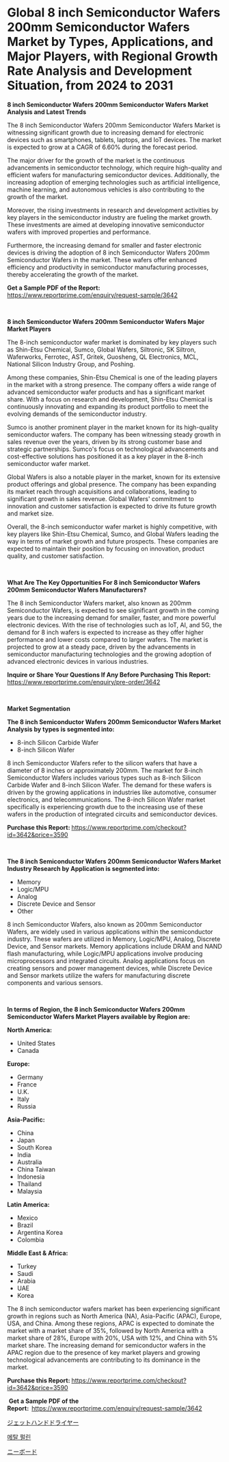 <p><h1>Global 8 inch Semiconductor Wafers 200mm Semiconductor Wafers Market by Types, Applications, and Major Players, with Regional Growth Rate Analysis and Development Situation, from 2024 to 2031</h1></p><p><strong>8 inch Semiconductor Wafers 200mm Semiconductor Wafers Market Analysis and Latest Trends</strong></p>
<p><p>The 8 inch Semiconductor Wafers 200mm Semiconductor Wafers Market is witnessing significant growth due to increasing demand for electronic devices such as smartphones, tablets, laptops, and IoT devices. The market is expected to grow at a CAGR of 6.60% during the forecast period. </p><p>The major driver for the growth of the market is the continuous advancements in semiconductor technology, which require high-quality and efficient wafers for manufacturing semiconductor devices. Additionally, the increasing adoption of emerging technologies such as artificial intelligence, machine learning, and autonomous vehicles is also contributing to the growth of the market.</p><p>Moreover, the rising investments in research and development activities by key players in the semiconductor industry are fueling the market growth. These investments are aimed at developing innovative semiconductor wafers with improved properties and performance.</p><p>Furthermore, the increasing demand for smaller and faster electronic devices is driving the adoption of 8 inch Semiconductor Wafers 200mm Semiconductor Wafers in the market. These wafers offer enhanced efficiency and productivity in semiconductor manufacturing processes, thereby accelerating the growth of the market.</p></p>
<p><strong>Get a Sample PDF of the Report:&nbsp;</strong> <a href="https://www.reportprime.com/enquiry/request-sample/3642">https://www.reportprime.com/enquiry/request-sample/3642</a></p>
<p>&nbsp;</p>
<p><strong>8 inch Semiconductor Wafers 200mm Semiconductor Wafers Major Market Players</strong></p>
<p><p>The 8-inch semiconductor wafer market is dominated by key players such as Shin-Etsu Chemical, Sumco, Global Wafers, Siltronic, SK Siltron, Waferworks, Ferrotec, AST, Gritek, Guosheng, QL Electronics, MCL, National Silicon Industry Group, and Poshing. </p><p>Among these companies, Shin-Etsu Chemical is one of the leading players in the market with a strong presence. The company offers a wide range of advanced semiconductor wafer products and has a significant market share. With a focus on research and development, Shin-Etsu Chemical is continuously innovating and expanding its product portfolio to meet the evolving demands of the semiconductor industry.</p><p>Sumco is another prominent player in the market known for its high-quality semiconductor wafers. The company has been witnessing steady growth in sales revenue over the years, driven by its strong customer base and strategic partnerships. Sumco's focus on technological advancements and cost-effective solutions has positioned it as a key player in the 8-inch semiconductor wafer market.</p><p>Global Wafers is also a notable player in the market, known for its extensive product offerings and global presence. The company has been expanding its market reach through acquisitions and collaborations, leading to significant growth in sales revenue. Global Wafers' commitment to innovation and customer satisfaction is expected to drive its future growth and market size.</p><p>Overall, the 8-inch semiconductor wafer market is highly competitive, with key players like Shin-Etsu Chemical, Sumco, and Global Wafers leading the way in terms of market growth and future prospects. These companies are expected to maintain their position by focusing on innovation, product quality, and customer satisfaction.</p></p>
<p>&nbsp;</p>
<p><strong>What Are The Key Opportunities For 8 inch Semiconductor Wafers 200mm Semiconductor Wafers Manufacturers?</strong></p>
<p><p>The 8 inch Semiconductor Wafers market, also known as 200mm Semiconductor Wafers, is expected to see significant growth in the coming years due to the increasing demand for smaller, faster, and more powerful electronic devices. With the rise of technologies such as IoT, AI, and 5G, the demand for 8 inch wafers is expected to increase as they offer higher performance and lower costs compared to larger wafers. The market is projected to grow at a steady pace, driven by the advancements in semiconductor manufacturing technologies and the growing adoption of advanced electronic devices in various industries.</p></p>
<p><strong>Inquire or Share Your Questions If Any Before Purchasing This Report:</strong> <a href="https://www.reportprime.com/enquiry/pre-order/3642">https://www.reportprime.com/enquiry/pre-order/3642</a></p>
<p>&nbsp;</p>
<p><strong>Market Segmentation</strong></p>
<p><strong>The 8 inch Semiconductor Wafers 200mm Semiconductor Wafers Market Analysis by types is segmented into:</strong></p>
<p><ul><li>8-inch Silicon Carbide Wafer</li><li>8-inch Silicon Wafer</li></ul></p>
<p><p>8 inch Semiconductor Wafers refer to the silicon wafers that have a diameter of 8 inches or approximately 200mm. The market for 8-inch Semiconductor Wafers includes various types such as 8-inch Silicon Carbide Wafer and 8-inch Silicon Wafer. The demand for these wafers is driven by the growing applications in industries like automotive, consumer electronics, and telecommunications. The 8-inch Silicon Wafer market specifically is experiencing growth due to the increasing use of these wafers in the production of integrated circuits and semiconductor devices.</p></p>
<p><strong>Purchase this Report:&nbsp;</strong><a href="https://www.reportprime.com/checkout?id=3642&price=3590">https://www.reportprime.com/checkout?id=3642&price=3590</a></p>
<p>&nbsp;</p>
<p><strong>The 8 inch Semiconductor Wafers 200mm Semiconductor Wafers Market Industry Research by Application is segmented into:</strong></p>
<p><ul><li>Memory</li><li>Logic/MPU</li><li>Analog</li><li>Discrete Device and Sensor</li><li>Other</li></ul></p>
<p><p>8 inch Semiconductor Wafers, also known as 200mm Semiconductor Wafers, are widely used in various applications within the semiconductor industry. These wafers are utilized in Memory, Logic/MPU, Analog, Discrete Device, and Sensor markets. Memory applications include DRAM and NAND flash manufacturing, while Logic/MPU applications involve producing microprocessors and integrated circuits. Analog applications focus on creating sensors and power management devices, while Discrete Device and Sensor markets utilize the wafers for manufacturing discrete components and various sensors.</p></p>
<p>&nbsp;</p>
<p><strong>In terms of Region, the 8 inch Semiconductor Wafers 200mm Semiconductor Wafers Market Players available by Region are:</strong></p>
<p>
    <p> <strong> North America: </strong>
        <ul>
            <li>United States</li>
            <li>Canada</li>
        </ul>
        </p> 
    <p> <strong> Europe: </strong>
        <ul>
            <li>Germany</li>
            <li>France</li>
            <li>U.K.</li>
            <li>Italy</li>
            <li>Russia</li>
        </ul>
        </p> 
    <p> <strong> Asia-Pacific: </strong>
        <ul>
            <li>China</li>
            <li>Japan</li>
            <li>South Korea</li>
            <li>India</li>
            <li>Australia</li>
            <li>China Taiwan</li>
            <li>Indonesia</li>
            <li>Thailand</li>
            <li>Malaysia</li>
        </ul>
        </p> 
    <p> <strong> Latin America: </strong>
        <ul>
            <li>Mexico</li>
            <li>Brazil</li>
            <li>Argentina Korea</li>
            <li>Colombia</li>
        </ul>
        </p> 
    <p> <strong> Middle East & Africa: </strong>
        <ul>
            <li>Turkey</li>
            <li>Saudi</li>
            <li>Arabia</li>
            <li>UAE</li>
            <li>Korea</li>
        </ul>
    </p>
    </p>
<p><p>The 8 inch semiconductor wafers market has been experiencing significant growth in regions such as North America (NA), Asia-Pacific (APAC), Europe, USA, and China. Among these regions, APAC is expected to dominate the market with a market share of 35%, followed by North America with a market share of 28%, Europe with 20%, USA with 12%, and China with 5% market share. The increasing demand for semiconductor wafers in the APAC region due to the presence of key market players and growing technological advancements are contributing to its dominance in the market.</p></p>
<p><strong>Purchase this Report: </strong><a href="https://www.reportprime.com/checkout?id=3642&price=3590">https://www.reportprime.com/checkout?id=3642&price=3590</a></p>
<p>&nbsp;<strong>Get a Sample PDF of the Report:&nbsp;&nbsp;</strong><a href="https://www.reportprime.com/enquiry/request-sample/3642">https://www.reportprime.com/enquiry/request-sample/3642</a></p>
<p><strong></strong></p>
<p><p><a href="https://github.com/Calvi3ynJerde867/Market-Research-Report-List-1/blob/main/733429214552.md">ジェットハンドドライヤー</a></p><p><a href="https://github.com/RichardLueilwitz787/Market-Research-Report-List-1/blob/main/996572913704.md">메탈 펄린</a></p><p><a href="https://github.com/JacksonWiza1924/Market-Research-Report-List-1/blob/main/286835114553.md">ニーボード</a></p></p>